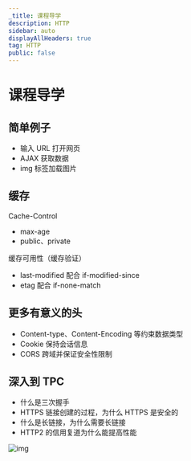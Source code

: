 ```yaml
---
_title: 课程导学
description: HTTP
sidebar: auto
displayAllHeaders: true
tag: HTTP
public: false
---
```


# 课程导学

## 简单例子

- 输入 URL 打开网页
- AJAX 获取数据
- img 标签加载图片

## 缓存

Cache-Control

- max-age
- public、private

缓存可用性（缓存验证）

- last-modified 配合 if-modified-since
- etag 配合 if-none-match

## 更多有意义的头

- Content-type、Content-Encoding 等约束数据类型
- Cookie 保持会话信息
- CORS 跨域并保证安全性限制

## 深入到 TPC

- 什么是三次握手
- HTTPS 链接创建的过程，为什么 HTTPS 是安全的
- 什么是长链接，为什么需要长链接
- HTTP2 的信用复道为什么能提高性能

![img](https://s2.ax1x.com/2019/10/18/KVhekF.png)
